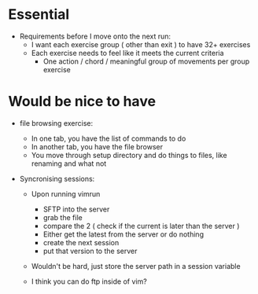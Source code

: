 # Essential
* Requirements before I move onto the next run:
    * I want each exercise group ( other than exit ) to have 32+ exercises
    * Each exercise needs to feel like it meets the current criteria
        * One action / chord / meaningful group of movements per group exercise

# Would be nice to have
* file browsing exercise:
	* In one tab, you have the list of commands to do
	* In another tab, you have the file browser
	* You move through setup directory and do things to files, like renaming and what not

* Syncronising sessions:
    * Upon running vimrun
        * SFTP into the server
        * grab the file
        * compare the 2 ( check if the current is later than the server )
        * Either get the latest from the server or do nothing
        * create the next session
        * put that version to the server

    * Wouldn't be hard, just store the server path in a session variable
    * I think you can do ftp inside of vim?
